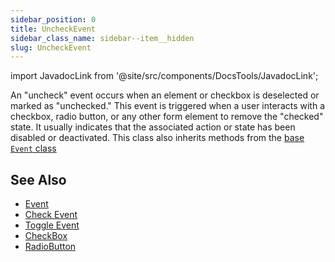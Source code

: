 ```yaml
---
sidebar_position: 0
title: UncheckEvent
sidebar_class_name: sidebar--item__hidden
slug: UncheckEvent
---
```


import JavadocLink from '@site/src/components/DocsTools/JavadocLink';

<JavadocLink type="engine" location="org/dwcj/component/event/UncheckEvent" top='true' />

An "uncheck" event occurs when an element or checkbox is deselected or marked as "unchecked." This event is triggered when a user interacts with a checkbox, radio button, or any other form element to remove the "checked" state. It usually indicates that the associated action or state has been disabled or deactivated. This class also inherits methods from the [base `Event` class](./event)

## See Also

- [Event](./event)
- [Check Event](./CheckEvent)
- [Toggle Event](./ToggleEvent)
- [CheckBox](../checkbox)
- [RadioButton](../radiobutton)